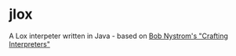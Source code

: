 # jlox
A Lox interpeter written in Java - based on [ Bob Nystrom's "Crafting Interpreters" ](https://craftinginterpreters.com/)
